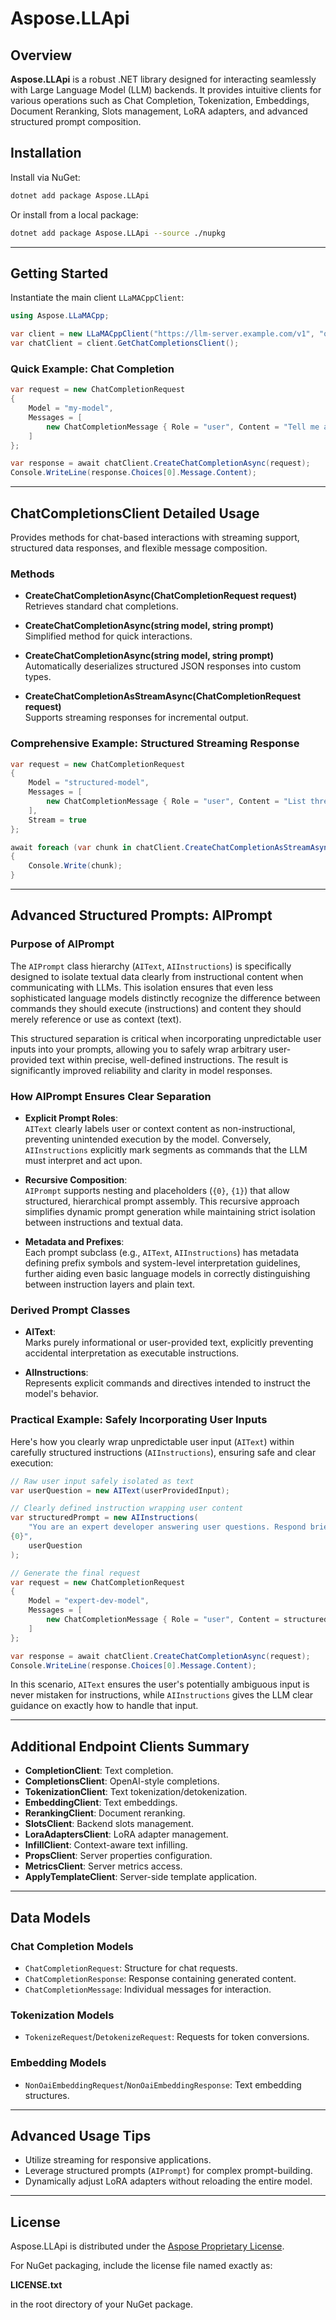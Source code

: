 
# Aspose.LLApi

## Overview

**Aspose.LLApi** is a robust .NET library designed for interacting seamlessly with Large Language Model (LLM) backends. It provides intuitive clients for various operations such as Chat Completion, Tokenization, Embeddings, Document Reranking, Slots management, LoRA adapters, and advanced structured prompt composition.

## Installation

Install via NuGet:

```bash
dotnet add package Aspose.LLApi
```

Or install from a local package:

```bash
dotnet add package Aspose.LLApi --source ./nupkg
```

---

## Getting Started

Instantiate the main client `LLaMACppClient`:

```csharp
using Aspose.LLaMACpp;

var client = new LLaMACppClient("https://llm-server.example.com/v1", "optional-api-key");
var chatClient = client.GetChatCompletionsClient();
```

### Quick Example: Chat Completion

```csharp
var request = new ChatCompletionRequest
{
    Model = "my-model",
    Messages = [
        new ChatCompletionMessage { Role = "user", Content = "Tell me a joke!" }
    ]
};

var response = await chatClient.CreateChatCompletionAsync(request);
Console.WriteLine(response.Choices[0].Message.Content);
```

---

## ChatCompletionsClient Detailed Usage

Provides methods for chat-based interactions with streaming support, structured data responses, and flexible message composition.

### Methods

- **CreateChatCompletionAsync(ChatCompletionRequest request)**  
  Retrieves standard chat completions.

- **CreateChatCompletionAsync(string model, string prompt)**  
  Simplified method for quick interactions.

- **CreateChatCompletionAsync<T>(string model, string prompt)**  
  Automatically deserializes structured JSON responses into custom types.

- **CreateChatCompletionAsStreamAsync(ChatCompletionRequest request)**  
  Supports streaming responses for incremental output.

### Comprehensive Example: Structured Streaming Response

```csharp
var request = new ChatCompletionRequest
{
    Model = "structured-model",
    Messages = [
        new ChatCompletionMessage { Role = "user", Content = "List three programming languages." }
    ],
    Stream = true
};

await foreach (var chunk in chatClient.CreateChatCompletionAsStreamAsync(request))
{
    Console.Write(chunk);
}
```

---

## Advanced Structured Prompts: AIPrompt

### Purpose of AIPrompt

The `AIPrompt` class hierarchy (`AIText`, `AIInstructions`) is specifically designed to isolate textual data clearly from instructional content when communicating with LLMs. This isolation ensures that even less sophisticated language models distinctly recognize the difference between commands they should execute (instructions) and content they should merely reference or use as context (text).

This structured separation is critical when incorporating unpredictable user inputs into your prompts, allowing you to safely wrap arbitrary user-provided text within precise, well-defined instructions. The result is significantly improved reliability and clarity in model responses.

### How AIPrompt Ensures Clear Separation

- **Explicit Prompt Roles**:  
  `AIText` clearly labels user or context content as non-instructional, preventing unintended execution by the model. Conversely, `AIInstructions` explicitly mark segments as commands that the LLM must interpret and act upon.

- **Recursive Composition**:  
  `AIPrompt` supports nesting and placeholders (`{0}`, `{1}`) that allow structured, hierarchical prompt assembly. This recursive approach simplifies dynamic prompt generation while maintaining strict isolation between instructions and textual data.

- **Metadata and Prefixes**:  
  Each prompt subclass (e.g., `AIText`, `AIInstructions`) has metadata defining prefix symbols and system-level interpretation guidelines, further aiding even basic language models in correctly distinguishing between instruction layers and plain text.

### Derived Prompt Classes

- **AIText**:  
  Marks purely informational or user-provided text, explicitly preventing accidental interpretation as executable instructions.

- **AIInstructions**:  
  Represents explicit commands and directives intended to instruct the model's behavior.

### Practical Example: Safely Incorporating User Inputs

Here's how you clearly wrap unpredictable user input (`AIText`) within carefully structured instructions (`AIInstructions`), ensuring safe and clear execution:

```csharp
// Raw user input safely isolated as text
var userQuestion = new AIText(userProvidedInput);

// Clearly defined instruction wrapping user content
var structuredPrompt = new AIInstructions(
    "You are an expert developer answering user questions. Respond briefly and clearly to this question:
{0}", 
    userQuestion
);

// Generate the final request
var request = new ChatCompletionRequest
{
    Model = "expert-dev-model",
    Messages = [
        new ChatCompletionMessage { Role = "user", Content = structuredPrompt.ToString() }
    ]
};

var response = await chatClient.CreateChatCompletionAsync(request);
Console.WriteLine(response.Choices[0].Message.Content);
```

In this scenario, `AIText` ensures the user's potentially ambiguous input is never mistaken for instructions, while `AIInstructions` gives the LLM clear guidance on exactly how to handle that input.

---

## Additional Endpoint Clients Summary

- **CompletionClient**: Text completion.
- **CompletionsClient**: OpenAI-style completions.
- **TokenizationClient**: Text tokenization/detokenization.
- **EmbeddingClient**: Text embeddings.
- **RerankingClient**: Document reranking.
- **SlotsClient**: Backend slots management.
- **LoraAdaptersClient**: LoRA adapter management.
- **InfillClient**: Context-aware text infilling.
- **PropsClient**: Server properties configuration.
- **MetricsClient**: Server metrics access.
- **ApplyTemplateClient**: Server-side template application.

---

## Data Models

### Chat Completion Models

- `ChatCompletionRequest`: Structure for chat requests.
- `ChatCompletionResponse`: Response containing generated content.
- `ChatCompletionMessage`: Individual messages for interaction.

### Tokenization Models

- `TokenizeRequest`/`DetokenizeRequest`: Requests for token conversions.

### Embedding Models

- `NonOaiEmbeddingRequest`/`NonOaiEmbeddingResponse`: Text embedding structures.

---

## Advanced Usage Tips

- Utilize streaming for responsive applications.
- Leverage structured prompts (`AIPrompt`) for complex prompt-building.
- Dynamically adjust LoRA adapters without reloading the entire model.

---

## License

Aspose.LLApi is distributed under the [Aspose Proprietary License](./LICENSE.txt).

For NuGet packaging, include the license file named exactly as:

**LICENSE.txt**

in the root directory of your NuGet package.
